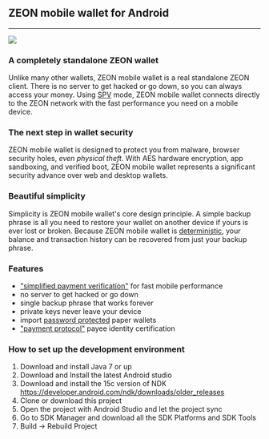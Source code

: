 ## ZEON mobile wallet for Android
------

[<img src="https://github.com/ZEON-Core/ZEON-android/raw/master/images/icon-google-play.png">](
https://play.google.com/store/apps/details?id=org.ZEON)

### A completely standalone ZEON wallet

Unlike many other wallets, ZEON mobile wallet is a real standalone ZEON
client. There is no server to get hacked or go down, so you can always access
your money. Using
[SPV](https://en.bitcoin.it/wiki/Thin_Client_Security#Header-Only_Clients)
mode, ZEON mobile wallet connects directly to the ZEON network with the fast
performance you need on a mobile device.

### The next step in wallet security

ZEON mobile wallet is designed to protect you from malware, browser security holes,
*even physical theft*. With AES hardware encryption, app sandboxing, and verified boot, ZEON mobile wallet represents a significant security advance over
web and desktop wallets.

### Beautiful simplicity

Simplicity is ZEON mobile wallet's core design principle. A simple backup phrase is
all you need to restore your wallet on another device if yours is ever lost or
broken.  Because ZEON mobile wallet is [deterministic](https://github.com/bitcoin/bips/blob/master/bip-0032.mediawiki),
your balance and transaction history can be recovered from just your backup
phrase.

### Features

- ["simplified payment verification"](https://github.com/bitcoin/bips/blob/master/bip-0037.mediawiki) for fast mobile performance
- no server to get hacked or go down
- single backup phrase that works forever
- private keys never leave your device
- import [password protected](https://github.com/bitcoin/bips/blob/master/bip-0038.mediawiki) paper wallets
- ["payment protocol"](https://github.com/bitcoin/bips/blob/master/bip-0070.mediawiki) payee identity certification

### How to set up the development environment
1. Download and install Java 7 or up
2. Download and Install the latest Android studio
3. Download and install the 15c version of NDK https://developer.android.com/ndk/downloads/older_releases
4. Clone or download this project
5. Open the project with Android Studio and let the project sync
6. Go to SDK Manager and download all the SDK Platforms and SDK Tools
7. Build -> Rebuild Project
